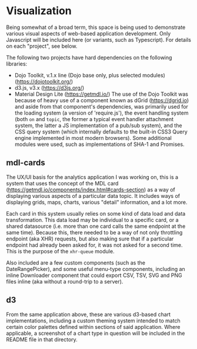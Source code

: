 # Visualization
Being somewhat of a broad term, this space is being used to demonstrate various visual aspects of web-based
application development. Only Javascript will be included here (or variants, such as Typescript). For details
on each "project", see below.

The following two projects have hard dependencies on the following libraries:
* Dojo Toolkit, v.1.x line (Dojo base only, plus selected modules) (https://dojotoolkit.org/)
* d3.js, v3.x (https://d3js.org/)
* Material Design Lite (https://getmdl.io/)
The use of the Dojo Toolkit was because of heavy use of a component known as dGrid (https://dgrid.io) and aside
from that component's dependencies, was primarily used for the loading system (a version of 'require.js'), the 
event handling system (both `on` and `topic`, the former a typical event handler attachment system, the latter a
JS implementation of a pub/sub system), and the CSS query system (which internally defaults to the built-in CSS3
Query engine implemented in most modern browsers). Some additional modules were used, such as implementations of
SHA-1 and Promises.

## mdl-cards
The UX/UI basis for the analytics application I was working on, this is a system that uses the concept of the MDL
card (https://getmdl.io/components/index.html#cards-section) as a way of displaying various aspects of a particular
data topic. It includes ways of displaying grids, maps, charts, various "detail" information, and a lot more.

Each card in this system usually relies on some kind of data load and data transformation. This data load may be 
individual to a specific card, or a shared datasource (i.e. more than one card calls the same endpoint at the same
time). Because this, there needed to be a way of not only throttling endpoint (aka XHR) requests, but also making sure
that if a particular endpoint had already been asked for, it was not asked for a second time. This is the purpose of the
`xhr-queue` module.

Also included are a few custom components (such as the DateRangePicker), and some useful menu-type components, including
an inline Downloader component that could export CSV, TSV, SVG and PNG files inline (aka without a round-trip to a
server).

## d3
From the same application above, these are various d3-based chart implementations, including a custom theming system
intended to match certain color palettes defined within sections of said application. Where applicable, a screenshot
of a chart type in question will be included in the README file in that directory.

